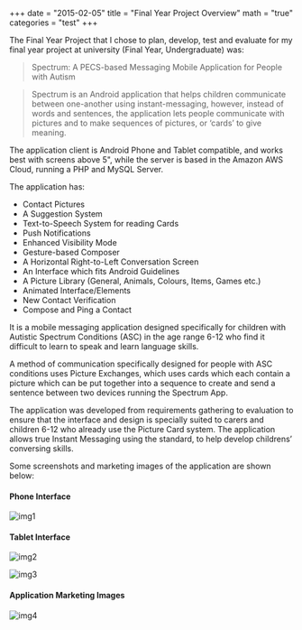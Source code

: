 +++
date = "2015-02-05"
title = "Final Year Project Overview"
math = "true"
categories = "test"
+++

The Final Year Project that I chose to plan, develop, test and evaluate for my final year project at university (Final Year, Undergraduate) was:

> Spectrum: A PECS-based Messaging Mobile Application for People with Autism

> Spectrum is an Android application that helps children communicate between one-another using instant-messaging, however, instead of words and sentences, the application lets people communicate with pictures and to make sequences of pictures, or ‘cards’ to give meaning.

The application client is Android Phone and Tablet compatible, and works best with screens above 5", while the server is based in the Amazon AWS Cloud, running a PHP and MySQL Server.

The application has:

* Contact Pictures
* A Suggestion System
* Text-to-Speech System for reading Cards
* Push Notifications
* Enhanced Visibility Mode
* Gesture-based Composer
* A Horizontal Right-to-Left Conversation Screen
* An Interface which fits Android Guidelines
* A Picture Library (General, Animals, Colours, Items, Games etc.)
* Animated Interface/Elements
* New Contact Verification
* Compose and Ping a Contact

It is a mobile messaging application designed specifically for children with Autistic Spectrum Conditions (ASC) in the age range 6-12 who find it difficult to learn to speak and learn language skills.

A method of communication specifically designed for people with ASC conditions uses Picture Exchanges, which uses cards which each contain a picture which can be put together into a sequence to create and send a sentence between two devices running the Spectrum App.

The application was developed from requirements gathering to evaluation to ensure that the interface and design is specially suited to carers and children 6-12 who already use the Picture Card system. The application allows true Instant Messaging using the standard, to help develop childrens’ conversing skills.

Some screenshots and marketing images of the application are shown below:

#### Phone Interface

![img1](/images/blog/2015-02-05/img1.png)

#### Tablet Interface

![img2](/images/blog/2015-02-05/img2.jpg)

![img3](/images/blog/2015-02-05/img3.jpg)

#### Application Marketing Images

![img4](/images/blog/2015-02-05/img4.png)